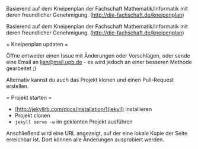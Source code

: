 Basierend auf dem Kneipenplan der Fachschaft Mathematik/Informatik mit 
deren freundlicher Genehmigung. (http://die-fachschaft.de/kneipenplan)

Basierend auf dem Kneipenplan der Fachschaft Mathematik/Informatik mit 
deren freundlicher Genehmigung. (http://die-fachschaft.de/kneipenplan)

= Kneipenplan updaten =

Öffne entweder einen Issue mit Änderungen oder Vorschlägen, oder sende eine Email an ljan@mail.upb.de - es wird jedoch an einer besseren Methode gearbeitet ;)

Alternativ kannst du auch das Projekt klonen und einen Pull-Request erstellen. 

= Projekt starten =

 * [http://jekyllrb.com/docs/installation/](jekyll) installieren
 * Projekt clonen
 * ```jekyll serve -w``` im geklonten Projekt ausführen

Anschließend wird eine URL angezeigt, auf der eine lokale Kopie der Seite erreichbar ist. Dort können alle Änderungen ausprobiert werden.

